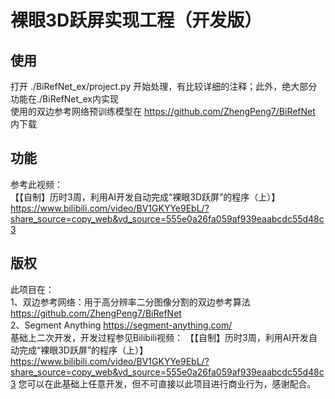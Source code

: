 # 裸眼3D跃屏实现工程（开发版）
## 使用
打开 ./BiRefNet_ex/project.py 开始处理，有比较详细的注释；此外，绝大部分功能在./BiRefNet_ex内实现  
使用的双边参考网络预训练模型在 https://github.com/ZhengPeng7/BiRefNet 内下载

## 功能
参考此视频：  
【【自制】历时3周，利用AI开发自动完成“裸眼3D跃屏”的程序（上）】 https://www.bilibili.com/video/BV1GKYYe9EbL/?share_source=copy_web&vd_source=555e0a26fa059af939eaabcdc55d48c3
## 版权
此项目在：  
1、双边参考网络：用于高分辨率二分图像分割的双边参考算法 https://github.com/ZhengPeng7/BiRefNet  
2、Segment Anything https://segment-anything.com/  
基础上二次开发，开发过程参见Bilibili视频：
【【自制】历时3周，利用AI开发自动完成“裸眼3D跃屏”的程序（上）】 https://www.bilibili.com/video/BV1GKYYe9EbL/?share_source=copy_web&vd_source=555e0a26fa059af939eaabcdc55d48c3
您可以在此基础上任意开发，但不可直接以此项目进行商业行为，感谢配合。
